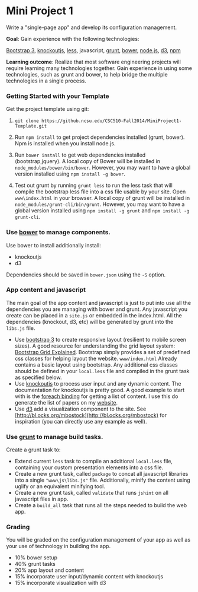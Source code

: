Mini Project 1
==============

Write a "single-page app" and develop its configuration management.

**Goal**: Gain experience with the following technologies:

[Bootstrap 3](http://getbootstrap.com/), [knockoutjs](http://knockoutjs.com/), [less](http://lesscss.org/), javascript, [grunt](http://gruntjs.com/), [bower](http://bower.io/), [node.js](http://nodejs.org/), [d3](http://d3js.org/), [npm](https://www.npmjs.org/)

**Learning outcome**: Realize that most software engineering projects will require learning many technologies together.  Gain experience in using some technologies, such as grunt and bower, to help bridge the multiple technologies in a single process.

### Getting Started with your Template

Get the project template using git:

1) `git clone https://github.ncsu.edu/CSC510-Fall2014/MiniProject1-Template.git`

2) Run `npm install` to get project dependencies installed (grunt, bower). Npm is installed when you install node.js.

3) Run `bower install` to get web dependencies installed (bootstrap,jquery).
A local copy of Bower will be installed in `node_modules/bower/bin/bower`.  However, you may want to have a global version installed using `npm install -g bower`.

4) Test out grunt by running `grunt less` to run the less task that will compile the bootstrap less file into a css file usable by your site.  Open `www\index.html` in your browser.  A local copy of grunt will be installed in `node_modules/grunt-cli/bin/grunt`. However, you may want to have a global version installed using `npm install -g grunt` and `npm install -g grunt-cli`.


### Use [bower](http://bower.io/) to manage components.

Use bower to install additionally install:

* knockoutjs
* d3

Dependencies should be saved in `bower.json` using the `-S` option.

### App content and javascript

The main goal of the app content and javascript is just to put into use all the dependencies you are managing with bower and grunt.  Any javascript you create can be placed in a `site.js` or embedded in the index.html.  All the dependencies (knockout, d3, etc) will be generated by grunt into the `libs.js` file.

* Use [bootstrap 3](http://getbootstrap.com/) to create responsive layout (resilient to mobile screen sizes). A good resource for understanding the grid layout system: [Bootstrap Grid Explained](http://www.helloerik.com/the-subtle-magic-behind-why-the-bootstrap-3-grid-works).  Bootstrap simply provides a set of predefined css classes for helping layout the website.  `www/index.html` Already contains a basic layout using bootstrap.  Any additional css classes should be defined in your `local.less` file and compiled in the grunt task as specified below.
* Use [knockoutjs](http://knockoutjs.com/) to process user input and any dynamic content. The documentation for knockoutjs is pretty good.  A good example to start with is the [foreach binding](http://knockoutjs.com/documentation/foreach-binding.html) for getting a list of content.  I use this do generate the list of papers on my [website](http://chrisparnin.me).
* Use [d3](http://d3js.org/) add a visualization component to the site. See [http://bl.ocks.org/mbostock](http://bl.ocks.org/mbostock) for inspiration (you can directly use any example as well).

### Use [grunt](http://gruntjs.com/) to manage build tasks.

Create a grunt task to:

* Extend current `less` task to compile an additional `local.less` file, containing your custom presentation elements into a css file.
* Create a new grunt task, called `package` to concat all javascript libraries into a single `"www\js\libs.js"` file.  Additionally, minify the content using uglify or an equivalent minifying tool. 
* Create a new grunt task, called `validate` that runs `jshint` on all javascript files in app.
* Create a `build_all` task that runs all the steps needed to build the web app.

### Grading

You will be graded on the configuration management of your app as well as your use of technology in building the app.

* 10% bower setup
* 40% grunt tasks
* 20% app layout and content
* 15% incorporate user input/dynamic content with knockoutjs
* 15% incorporate visualization with d3
